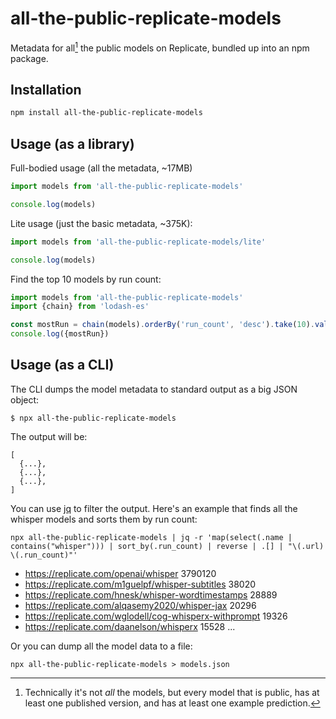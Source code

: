 # all-the-public-replicate-models

Metadata for all[^1] the public models on Replicate, bundled up into an npm package.


## Installation

```sh
npm install all-the-public-replicate-models
```

## Usage (as a library)

Full-bodied usage (all the metadata, ~17MB)

```js
import models from 'all-the-public-replicate-models'

console.log(models)
```

Lite usage (just the basic metadata, ~375K):

```js
import models from 'all-the-public-replicate-models/lite'

console.log(models)
```

Find the top 10 models by run count:

```js
import models from 'all-the-public-replicate-models'
import {chain} from 'lodash-es'

const mostRun = chain(models).orderBy('run_count', 'desc').take(10).value()
console.log({mostRun})
```

## Usage (as a CLI)

The CLI dumps the model metadata to standard output as a big JSON object:

```command
$ npx all-the-public-replicate-models
```

The output will be:

```
[
  {...},
  {...},
  {...},
]
```

You can use [jq](https://stedolan.github.io/jq/) to filter the output. Here's an example that finds all the whisper models and sorts them by run count:

```command
npx all-the-public-replicate-models | jq -r 'map(select(.name | contains("whisper"))) | sort_by(.run_count) | reverse | .[] | "\(.url) \(.run_count)"'
```

- https://replicate.com/openai/whisper 3790120
- https://replicate.com/m1guelpf/whisper-subtitles 38020
- https://replicate.com/hnesk/whisper-wordtimestamps 28889
- https://replicate.com/alqasemy2020/whisper-jax 20296
- https://replicate.com/wglodell/cog-whisperx-withprompt 19326
- https://replicate.com/daanelson/whisperx 15528
...


Or you can dump all the model data to a file:

```command
npx all-the-public-replicate-models > models.json
```

[^1]: Technically it's not _all_ the models, but every model that is public, has at least one published version, and has at least one example prediction.